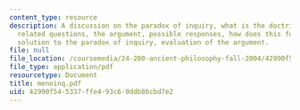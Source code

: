 ```yaml
---
content_type: resource
description: A discussion on the paradox of inquiry, what is the doctrine of recollection,
  related questions, the argument, possible responses, how does this function as a
  solution to the paradox of inquiry, evaluation of the argument.
file: null
file_location: /coursemedia/24-200-ancient-philosophy-fall-2004/42990f545337ffe493c69ddb86cbd7e2_menoinq.pdf
file_type: application/pdf
resourcetype: Document
title: menoinq.pdf
uid: 42990f54-5337-ffe4-93c6-9ddb86cbd7e2
---
```

